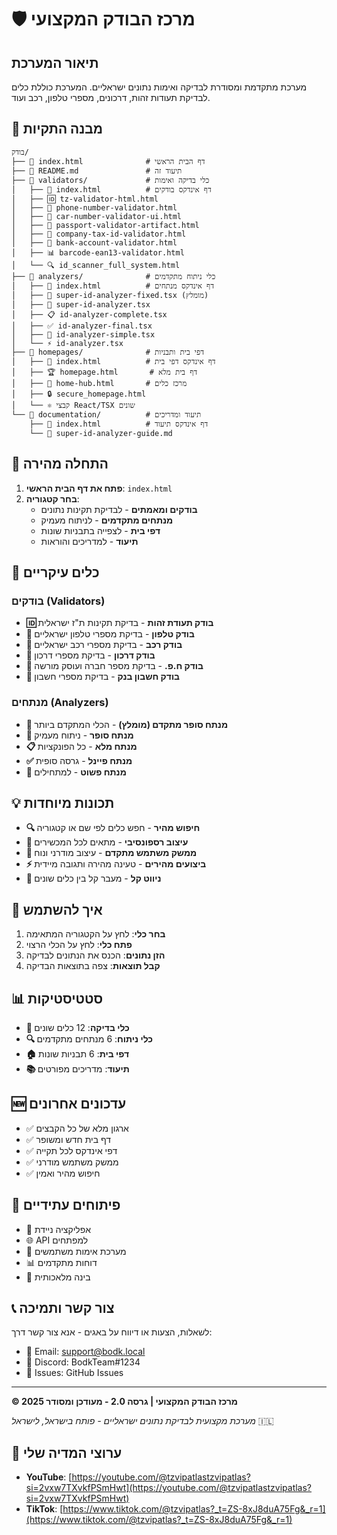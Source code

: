 # 🛡️ מרכז הבודק המקצועי

## תיאור המערכת

מערכת מתקדמת ומסודרת לבדיקה ואימות נתונים ישראליים. המערכת כוללת כלים לבדיקת תעודות זהות, דרכונים, מספרי טלפון, רכב ועוד.

## 📁 מבנה התקיות

```
בודק/
├── 📄 index.html              # דף הבית הראשי
├── 📄 README.md               # תיעוד זה
├── 📂 validators/             # כלי בדיקה ואימות
│   ├── 📄 index.html          # דף אינדקס בודקים
│   ├── 🆔 tz-validator-html.html
│   ├── 📱 phone-number-validator.html
│   ├── 🚗 car-number-validator-ui.html
│   ├── 🛂 passport-validator-artifact.html
│   ├── 🏢 company-tax-id-validator.html
│   ├── 🏦 bank-account-validator.html
│   ├── 📊 barcode-ean13-validator.html
│   └── 🔍 id_scanner_full_system.html
├── 📂 analyzers/              # כלי ניתוח מתקדמים
│   ├── 📄 index.html          # דף אינדקס מנתחים
│   ├── 🚀 super-id-analyzer-fixed.tsx (מומלץ)
│   ├── 🔬 super-id-analyzer.tsx
│   ├── 📋 id-analyzer-complete.tsx
│   ├── ✅ id-analyzer-final.tsx
│   ├── 🎯 id-analyzer-simple.tsx
│   └── ⚡ id-analyzer.tsx
├── 📂 homepages/              # דפי בית ותבניות
│   ├── 📄 index.html          # דף אינדקס דפי בית
│   ├── 🏆 homepage.html       # דף בית מלא
│   ├── 🌟 home-hub.html       # מרכז כלים
│   ├── 🔒 secure_homepage.html
│   └── ⚛️ קבצי React/TSX שונים
└── 📂 documentation/          # תיעוד ומדריכים
    ├── 📄 index.html          # דף אינדקס תיעוד
    └── 📖 super-id-analyzer-guide.md
```

## 🚀 התחלה מהירה

1. **פתח את דף הבית הראשי**: `index.html`
2. **בחר קטגוריה**:
   - **בודקים ומאמתים** - לבדיקת תקינות נתונים
   - **מנתחים מתקדמים** - לניתוח מעמיק
   - **דפי בית** - לצפייה בתבניות שונות
   - **תיעוד** - למדריכים והוראות

## 🔧 כלים עיקריים

### בודקים (Validators)
- **🆔 בודק תעודת זהות** - בדיקת תקינות ת"ז ישראלית
- **📱 בודק טלפון** - בדיקת מספרי טלפון ישראליים
- **🚗 בודק רכב** - בדיקת מספרי רכב ישראליים
- **🛂 בודק דרכון** - בדיקת מספרי דרכון
- **🏢 בודק ח.פ.** - בדיקת מספר חברה ועוסק מורשה
- **🏦 בודק חשבון בנק** - בדיקת מספרי חשבון

### מנתחים (Analyzers)
- **🚀 מנתח סופר מתקדם (מומלץ)** - הכלי המתקדם ביותר
- **🔬 מנתח סופר** - ניתוח מעמיק
- **📋 מנתח מלא** - כל הפונקציות
- **✅ מנתח פיינל** - גרסה סופית
- **🎯 מנתח פשוט** - למתחילים

## 💡 תכונות מיוחדות

- **🔍 חיפוש מהיר** - חפש כלים לפי שם או קטגוריה
- **📱 עיצוב רספונסיבי** - מתאים לכל המכשירים
- **🎨 ממשק משתמש מתקדם** - עיצוב מודרני ונוח
- **⚡ ביצועים מהירים** - טעינה מהירה ותגובה מיידית
- **🔗 ניווט קל** - מעבר קל בין כלים שונים

## 🎯 איך להשתמש

1. **בחר כלי**: לחץ על הקטגוריה המתאימה
2. **פתח כלי**: לחץ על הכלי הרצוי
3. **הזן נתונים**: הכנס את הנתונים לבדיקה
4. **קבל תוצאות**: צפה בתוצאות הבדיקה

## 📊 סטטיסטיקות

- **🔧 כלי בדיקה**: 12 כלים שונים
- **🔍 כלי ניתוח**: 6 מנתחים מתקדמים
- **🏠 דפי בית**: 6 תבניות שונות
- **📚 תיעוד**: מדריכים מפורטים

## 🆕 עדכונים אחרונים

- ✅ ארגון מלא של כל הקבצים
- ✅ דף בית חדש ומשופר
- ✅ דפי אינדקס לכל תקייה
- ✅ ממשק משתמש מודרני
- ✅ חיפוש מהיר ואמין

## 🔮 פיתוחים עתידיים

- 📱 אפליקציה ניידת
- 🌐 API למפתחים
- 🔐 מערכת אימות משתמשים
- 📊 דוחות מתקדמים
- 🤖 בינה מלאכותית

## 📞 צור קשר ותמיכה

לשאלות, הצעות או דיווח על באגים - אנא צור קשר דרך:
- 📧 Email: support@bodk.local
- 💬 Discord: BodkTeam#1234
- 🐛 Issues: GitHub Issues

---

**© 2025 מרכז הבודק המקצועי | גרסה 2.0 - מעודכן ומסודר**

*מערכת מקצועית לבדיקת נתונים ישראליים - פותח בישראל, לישראל* 🇮🇱 

## 📱 ערוצי המדיה שלי
- **YouTube**: [https://youtube.com/@tzvipatlastzvipatlas?si=2vxw7TXvkfPSmHwt](https://youtube.com/@tzvipatlastzvipatlas?si=2vxw7TXvkfPSmHwt)
- **TikTok**: [https://www.tiktok.com/@tzvipatlas?_t=ZS-8xJ8duA75Fg&_r=1](https://www.tiktok.com/@tzvipatlas?_t=ZS-8xJ8duA75Fg&_r=1) 